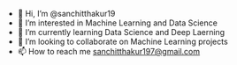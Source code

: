 - 👋 Hi, I’m @sanchitthakur19
- 👀 I’m interested in Machine Learning and Data Science
- 🌱 I’m currently learning Data Science and Deep Laerning
- 💞️ I’m looking to collaborate on Machine Learning projects
- 📫 How to reach me sanchitthakur197@gmail.com

<!---
sanchitthakur19/sanchitthakur19 is a ✨ special ✨ repository because its `README.md` (this file) appears on your GitHub profile.
You can click the Preview link to take a look at your changes.
--->
